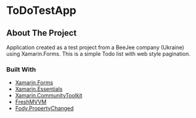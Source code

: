 # ToDoTestApp

## About The Project

Application created as a test project from a BeeJee company (Ukraine) using Xamarin.Forms.
This is a simple Todo list with web style pagination.

### Built With

* [Xamarin.Forms](https://docs.microsoft.com/en-us/xamarin/xamarin-forms/)
* [Xamarin.Essentials](https://docs.microsoft.com/en-us/xamarin/essentials/)
* [Xamarin.CommunityToolkit](https://docs.microsoft.com/en-us/xamarin/community-toolkit/)
* [FreshMVVM](https://github.com/rid00z/FreshMvvm)
* [Fody.PropertyChanged](https://github.com/Fody/PropertyChanged)
